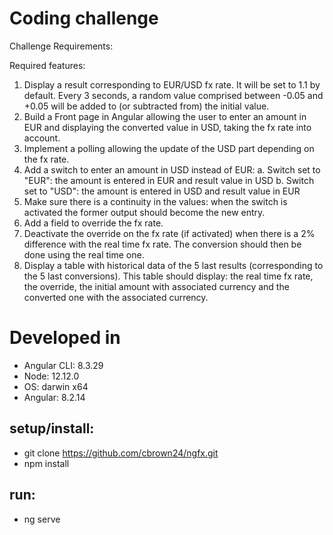 # Coding challenge

Challenge Requirements:

Required features:
1. Display a result corresponding to EUR/USD fx rate. It will be set to 1.1 by default.
Every 3 seconds, a random value comprised between -0.05 and +0.05 will be added to (or subtracted from) the initial value.
2. Build a Front page in Angular allowing the user to enter an amount in EUR and displaying the converted value in USD, taking the fx rate into account.
3. Implement a polling allowing the update of the USD part depending on the fx rate.
4. Add a switch to enter an amount in USD instead of EUR:
a. Switch set to "EUR": the amount is entered in EUR and result value in USD
b. Switch set to "USD": the amount is entered in USD and result value in EUR
5. Make sure there is a continuity in the values: when the switch is activated the former output should become the new entry.
6. Add a field to override the fx rate.
7. Deactivate the override on the fx rate (if activated) when there is a 2% difference with the real time fx rate. The conversion should then be done using the real time one.
8. Display a table with historical data of the 5 last results (corresponding to the 5 last conversions). This table should display: the real time fx rate, the override, the initial amount with associated currency and the converted one with the associated currency.

# Developed in

-   Angular CLI: 8.3.29
-   Node: 12.12.0
-   OS: darwin x64
-   Angular: 8.2.14


## setup/install:
  - git clone https://github.com/cbrown24/ngfx.git
  - npm install

## run:
  - ng serve

